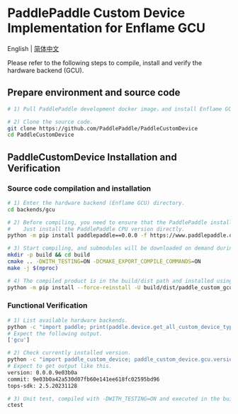 # PaddlePaddle Custom Device Implementation for Enflame GCU

English | [简体中文](./README_cn.md)

Please refer to the following steps to compile, install and verify the hardware backend (GCU).

## Prepare environment and source code

```bash
# 1) Pull PaddlePaddle development docker image，and install Enflame GCU development kit.

# 2) Clone the source code.
git clone https://github.com/PaddlePaddle/PaddleCustomDevice
cd PaddleCustomDevice
```

## PaddleCustomDevice Installation and Verification

### Source code compilation and installation

```bash
# 1) Enter the hardware backend (Enflame GCU) directory.
cd backends/gcu

# 2) Before compiling, you need to ensure that the PaddlePaddle installation package is installed in the environment.
#    Just install the PaddlePaddle CPU version directly.
python -m pip install paddlepaddle==0.0.0 -f https://www.paddlepaddle.org.cn/whl/linux/cpu-mkl/develop.html

# 3) Start compiling, and submodules will be downloaded on demand during compilation.
mkdir -p build && cd build
cmake .. -DWITH_TESTING=ON -DCMAKE_EXPORT_COMPILE_COMMANDS=ON
make -j $(nproc)

# 4) The compiled product is in the build/dist path and installed using pip.
python -m pip install --force-reinstall -U build/dist/paddle_custom_gcu*.whl
```

### Functional Verification

```bash
# 1) List available hardware backends.
python -c "import paddle; print(paddle.device.get_all_custom_device_type())"
# Expect the following output.
['gcu']

# 2) Check currently installed version.
python -c "import paddle_custom_device; paddle_custom_device.gcu.version()"
# Expect to get output like this.
version: 0.0.0.9e03b0a
commit: 9e03b0a42a530d07fb60e141ee618fc02595bd96
tops-sdk: 2.5.20231128

# 3) Unit test, compiled with -DWITH_TESTING=ON and executed in the build directory.
ctest
```
